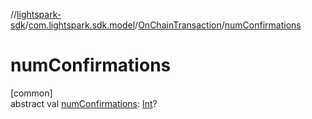 //[lightspark-sdk](../../../index.md)/[com.lightspark.sdk.model](../index.md)/[OnChainTransaction](index.md)/[numConfirmations](num-confirmations.md)

# numConfirmations

[common]\
abstract val [numConfirmations](num-confirmations.md): [Int](https://kotlinlang.org/api/latest/jvm/stdlib/kotlin/-int/index.html)?
